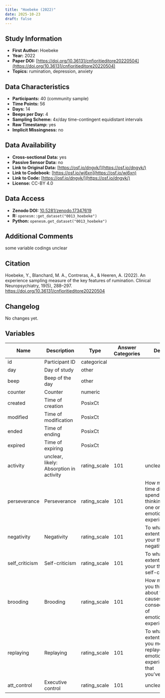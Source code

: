 ```yaml
---
title: "Hoebeke (2022)"
date: 2025-10-23
draft: false
---
```



## Study Information

- **First Author:** Hoebeke
- **Year:** 2022
- **Paper DOI:** [https://doi.org/10.36131/cnfioritieditore20220504](https://doi.org/10.36131/cnfioritieditore20220504)
- **Topics:** rumination, depression, anxiety

## Data Characteristics

- **Participants:** 40 (community sample)
- **Time Points:** 56
- **Days:** 14
- **Beeps per Day:** 4
- **Sampling Scheme:** 4x/day time-contingent equidistant intervals
- **Raw Timestamp:** yes
- **Implicit Missingness:** no

## Data Availability

- **Cross-sectional Data:** yes
- **Passive Sensor Data:** no
- **Link to Original Data:** [https://osf.io/dngyk/](https://osf.io/dngyk/)
- **Link to Codebook:** [https://osf.io/wj6xn](https://osf.io/wj6xn)
- **Link to Code:** [https://osf.io/dngyk/](https://osf.io/dngyk/)
- **License:** CC-BY 4.0

## Data Access

- **Zenodo DOI:** [10.5281/zenodo.17347619](https://doi.org/10.5281/zenodo.17347619)
- **R:** `openesm::get_dataset("0013_hoebeke")`
- **Python:** `openesm.get_dataset("0013_hoebeke")`

## Additional Comments

some variable codings unclear


## Citation

Hoebeke, Y., Blanchard, M. A., Contreras, A., & Heeren, A. (2022). An experience sampling measure of the key features of rumination. Clinical Neuropsychiatry, 19(5), 288–297. https://doi.org/10.36131/cnfioritieditore20220504




## Changelog

No changes yet.

## Variables

| Name | Description | Type | Answer Categories | Details | Labels | Transformation | Source | Assessment Type | Construct | Comments |
|------|-------------|------|------------------|---------|--------|----------------|--------|----------------|----------|----------|
| id | Participant ID | categorical |  |  |  |  |  | ESM |  |  |
| day | Day of study | other |  |  |  |  |  | ESM |  |  |
| beep | Beep of the day | other |  |  |  |  |  | ESM |  |  |
| counter | Counter | numeric |  |  |  |  |  | ESM |  |  |
| created | Time of creation | PosixCt |  |  |  |  |  | ESM |  |  |
| modified | Time of modification | PosixCt |  |  |  |  |  | ESM |  |  |
| ended | Time of ending | PosixCt |  |  |  |  |  | ESM |  |  |
| expired | Time of expiring | PosixCt |  |  |  |  |  | ESM |  |  |
| activity | unclear, likely: Absorption in activity | rating_scale | 101 | unclear |  |  |  | ESM |  |  |
| perseverance | Perseverance | rating_scale | 101 | How much time did you spend thinking of one or more emotional<br>experiences? | 0 = None<br>100 = All the time |  |  | ESM | rumination, emotion regulation |  |
| negativity | Negativity | rating_scale | 101 | To what extent were your thoughts negative? | 0 = Not at all<br>100 = Extremely |  |  | ESM | negative thinking, negativity |  |
| self_criticism | Self-criticism | rating_scale | 101 | To what extent were your thoughts self-critical? | 0 = Not at all<br>100 = Extremely |  |  | ESM | self-critical thinking, criticism |  |
| brooding | Brooding | rating_scale | 101 | How much did you think about the causes and consequences of <br>emotional experiences? | 0 = Not at all<br>100 = Absolutely |  |  | ESM | rumination, emotion-focused reflection |  |
| replaying | Replaying | rating_scale | 101 | To what extent have you mentally replayed emotional experiences that <br>you’ve had? | 0 = Not at all<br>100 = Absolutely |  |  | ESM | rumination, emotion regulation |  |
| att_control | Executive control | rating_scale | 101 | unclear |  |  |  | ESM | executive control |  |
